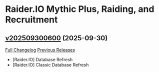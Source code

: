 # Raider.IO Mythic Plus, Raiding, and Recruitment

## [v202509300600](https://github.com/RaiderIO/raiderio-addon/tree/v202509300600) (2025-09-30)
[Full Changelog](https://github.com/RaiderIO/raiderio-addon/compare/v202509290600...v202509300600) [Previous Releases](https://github.com/RaiderIO/raiderio-addon/releases)

- [Raider.IO] Database Refresh  
- [Raider.IO] Classic Database Refresh  
